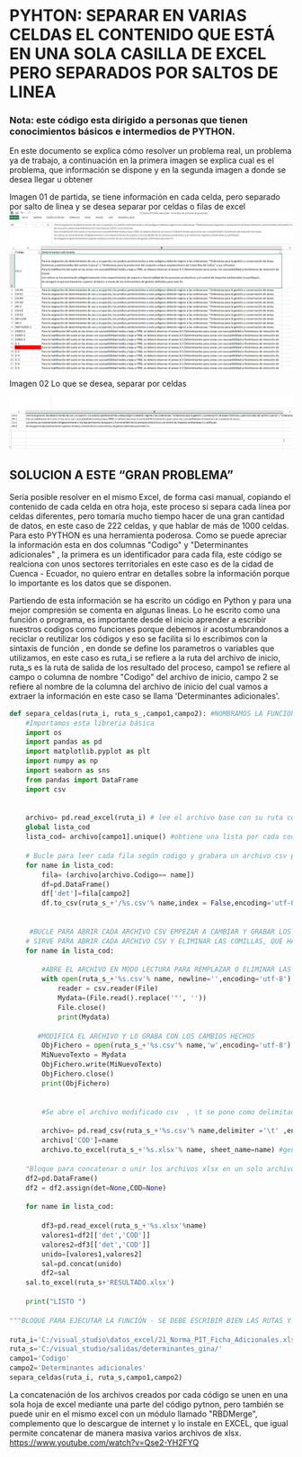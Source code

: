 # PYHTON: SEPARAR  EN VARIAS CELDAS EL CONTENIDO QUE ESTÁ EN UNA SOLA CASILLA DE EXCEL PERO SEPARADOS POR SALTOS DE LINEA
### Nota: este código esta dirigido a personas que tienen conocimientos básicos e intermedios de PYTHON.

En este documento se explica cómo resolver un problema real, un problema ya de trabajo, a continuación en la primera imagen se explica cual es el problema, que información se dispone y en la segunda imagen a donde se desea llegar u obtener

Imagen 01 de partida, se tiene información en cada celda, pero separado por salto de linea y se desea separar por celdas o filas de excel
![](https://github.com/RafaelLandy/IMAGENES-DE-SOPORTE/blob/main/imagen%20excel%2001.png)

Imagen 02 Lo que se desea, separar por celdas

![](https://github.com/RafaelLandy/IMAGENES-DE-SOPORTE/blob/main/imagen%20excel%2002.png)

## SOLUCION A ESTE “GRAN PROBLEMA”
Sería posible resolver en el mismo Excel, de forma casi manual, copiando el contenido de cada celda en otra hoja, este proceso si separa cada línea por celdas diferentes, pero tomaría mucho tiempo hacer de una gran cantidad de datos, en este caso de 222 celdas, y que hablar de más de 1000 celdas. Para esto PYTHON es una herramienta poderosa.
Como se puede apreciar la información esta en dos columnas "Codigo" y "Determinantes adicionales" , la primera es un identificador para cada fila, este código se realciona con unos sectores territoriales en este caso es de la cidad de Cuenca - Ecuador, no quiero entrar en detalles sobre la información porque lo importante es los datos que se disponen.

Partiendo de esta información se ha escrito un código en Python y para una mejor compresión se comenta en algunas lineas.
Lo he escrito como una función o programa, es importante desde el inicio aprender a escribir nuestros codigos como funciones porque debemos ir acostumbrandonos a reciclar o reutilizar los códigos y eso se facilita si lo escribimos con la sintaxis de función , en donde se define los parametros o variables que utilizamos, en este caso es ruta_i se refiere a la ruta del archivo de inicio, ruta_s es la ruta de salida de los resultado del proceso, campo1 se refiere al campo o columna de nombre "Codigo" del archivo de inicio, campo 2 se refiere al nombre de la columna del archivo de inicio del cual vamos a extraer la información en este caso se llama 'Determinantes adicionales'.


```python
def separa_celdas(ruta_i, ruta_s_,campo1,campo2): #NOMBRAMOS LA FUNCION Y PONEMOS SUS PARAMETROS O VARIABLES
    #Importamos esta libreria básica
    import os
    import pandas as pd
    import matplotlib.pyplot as plt
    import numpy as np
    import seaborn as sns
    from pandas import DataFrame
    import csv


    archivo= pd.read_excel(ruta_i) # lee el archivo base con su ruta correspondiente
    global lista_cod
    lista_cod= archivo[campo1].unique() #obtiene una lista por cada codigo, se utilza para trabajar en cada linea, por cada código

    # Bucle para leer cada fila según codigo y grabara un archivo csv por cada código
    for name in lista_cod:
        fila= (archivo[archivo.Codigo== name])         
        df=pd.DataFrame()
        df['det']=fila[campo2]
        df.to_csv(ruta_s_+'/%s.csv'% name,index = False,encoding='utf-8')# Graba archivo csv, es un archivo de transicion previo al resulatdo final; + se pone para unir string


     #BUCLE PARA ABRIR CADA ARCHIVO CSV EMPEZAR A CAMBIAR Y GRABAR LOS CAMBIOS
    # SIRVE PARA ABRIR CADA ARCHIVO CSV Y ELIMINAR LAS COMILLAS, QUE HACE QUE EL CONTENIDO SALGA EN UNA SOLA CELDA, CUANDO SE BORRA ESTO Y AL GRABAR EN FORMATO XLSX LA INFORMACIÓN SE SEPARA POR CELDAS
    for name in lista_cod:

        #ABRE EL ARCHIVO EN MODO LECTURA PARA REMPLAZAR O ELIMINAR LAS COMILLAS
        with open(ruta_s_+'%s.csv'% name, newline='',encoding='utf-8') as File:  
            reader = csv.reader(File)
            Mydata=(File.read().replace('"', ''))
            File.close()
            print(Mydata)

       #MODIFICA EL ARCHIVO Y LO GRABA CON LOS CAMBIOS HECHOS
        ObjFichero = open(ruta_s_+'%s.csv'% name,'w',encoding='utf-8')
        MiNuevoTexto = Mydata
        ObjFichero.write(MiNuevoTexto)
        ObjFichero.close()
        print(ObjFichero)
        

        #Se abre el archivo modificado csv  , \t se pone como delimitador tab para finalmente grabar en formato xlsx
        
        archivo= pd.read_csv(ruta_s_+'%s.csv'% name,delimiter ='\t' ,encoding='utf-8') 
        archivo['COD']=name
        archivo.to_excel(ruta_s_+'%s.xlsx'% name, sheet_name=name) #genera un archivo xlsx por cada código y luego se podran unir estos archivos en una sola hoja de excel usando un script 

    "Bloque para concatenar o unir los archivos xlsx en un solo archivo"
    df2=pd.DataFrame()
    df2 = df2.assign(det=None,COD=None)   
    
    for name in lista_cod:
        
        df3=pd.read_excel(ruta_s_+'%s.xlsx'%name)
        valores1=df2[['det','COD']]
        valores2=df3[['det','COD']]
        unido=[valores1,valores2]
        sal=pd.concat(unido)
        df2=sal
    sal.to_excel(ruta_s+'RESULTADO.xlsx')
        
    print("LISTO ") 

"""BLOQUE PARA EJECUTAR LA FUNCIÓN - SE DEBE ESCRIBIR BIEN LAS RUTAS Y NOMBRES DE CAMPOS"""

ruta_i='C:/visual_studio\datos_excel/21_Norma_PIT_Ficha_Adicionales.xlsx'
ruta_s='C:/visual_studio/salidas/determinantes_gina/'
campo1='Codigo'
campo2='Determinantes adicionales'
separa_celdas(ruta_i, ruta_s,campo1,campo2)
```
La concatenación de los archivos creados por cada código se unen en una sola hoja de excel mediante  una parte del código pytnon, pero también se puede unir en el mismo excel con un módulo llamado "RBDMerge", complemento que lo descargue de internet y lo instale en EXCEL, que igual permite concatenar de manera masiva varios archivos de xlsx.
https://www.youtube.com/watch?v=Qse2-YH2FYQ
